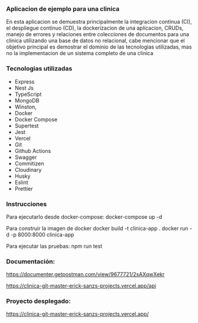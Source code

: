 ### Aplicacion de ejemplo para una clinica

En esta aplicacion se demuestra principalmente la integracion continua (CI), el despliegue continuo (CD), la dockerizacion de una aplicacion, CRUDs, manejo de errores y relaciones entre colecciones de documentos para una clinica utilizando una base de datos no relacional, cabe mencionar que el objetivo principal es demostrar el dominio de las tecnologias utilizadas, mas no la implementacion de un sistema completo de una clinica

### Tecnologias utilizadas

- Express
- Nest Js
- TypeScript
- MongoDB
- Winston,
- Docker
- Docker Compose
- Supertest
- Jest
- Vercel
- Git
- Github Actions
- Swagger
- Commitizen
- Cloudinary
- Husky
- Eslint
- Prettier

### Instrucciones

Para ejecutarlo desde docker-compose:
docker-compose up -d

Para construir la imagen de docker
docker build -t clinica-app .
docker run -d -p 8000:8000 clinica-app

Para ejecutar las pruebas:
npm run test

### Documentación:

https://documenter.getpostman.com/view/9677721/2sAXqwXekr

https://clinica-git-master-erick-sanzs-projects.vercel.app/api

### Proyecto desplegado:

https://clinica-git-master-erick-sanzs-projects.vercel.app/
